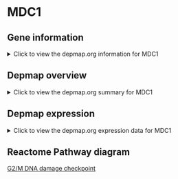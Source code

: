 <h1>MDC1</h1>

<h2>Gene information</h2>
<details>
  <summary>Click to view the depmap.org information for MDC1</summary>
  <iframe src="https://depmap.org/portal/gene/MDC1?tab=about" style="border:none;width:100%;height:800px"></iframe>
</details>

<h2>Depmap overview</h2>
<details>
  <summary>Click to view the depmap.org summary for MDC1</summary>
  <iframe src="https://depmap.org/portal/gene/MDC1?tab=overview" style="border:none;width:100%;height:800px"></iframe>
</details>

<h2>Depmap expression</h2>
<details>
  <summary>Click to view the depmap.org expression data for MDC1</summary>
  <iframe src="https://depmap.org/portal/gene/MDC1?tab=characterization" style="border:none;width:100%;height:800px"></iframe>
</details>



<h2>Reactome Pathway diagram</h2>
<a href="https://reactome.org/PathwayBrowser/#/R-HSA-69473" target="_BLANK">G2/M DNA damage checkpoint</a>




